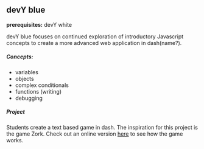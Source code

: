 ## devY blue

**prerequisites:** devY white

devY blue focuses on continued exploration of introductory Javascript concepts to create a more advanced web application in dash(name?).

##### Concepts:
- variables
- objects
- complex conditionals
- functions (writing)
- debugging

##### Project
Students create a text based game in dash. The inspiration for this project is the game Zork. Check out an online version [here](http://iplayif.com/?story=http%3A%2F%2Fwww.ifarchive.org%2Fif-archive%2Fgames%2Fzcode%2Fzdungeon.z5) to see how the game works.
